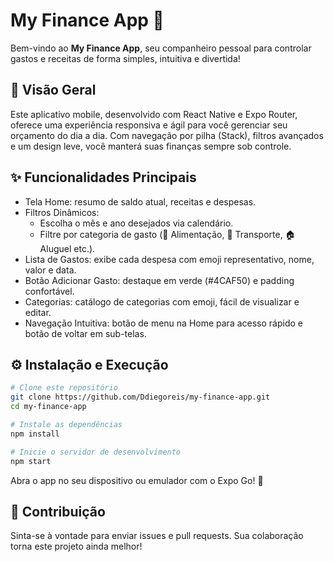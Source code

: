 # My Finance App 💸

Bem-vindo ao **My Finance App**, seu companheiro pessoal para controlar gastos e receitas de forma simples, intuitiva e divertida!

## 🚀 Visão Geral
Este aplicativo mobile, desenvolvido com React Native e Expo Router, oferece uma experiência responsiva e ágil para você gerenciar seu orçamento do dia a dia. Com navegação por pilha (Stack), filtros avançados e um design leve, você manterá suas finanças sempre sob controle.

## ✨ Funcionalidades Principais
- Tela Home: resumo de saldo atual, receitas e despesas.
- Filtros Dinâmicos:
  - Escolha o mês e ano desejados via calendário.
  - Filtre por categoria de gasto (🍔 Alimentação, 🚗 Transporte, 🏠 Aluguel etc.).
- Lista de Gastos: exibe cada despesa com emoji representativo, nome, valor e data.
- Botão Adicionar Gasto: destaque em verde (#4CAF50) e padding confortável.
- Categorias: catálogo de categorias com emoji, fácil de visualizar e editar.
- Navegação Intuitiva: botão de menu na Home para acesso rápido e botão de voltar em sub-telas.

## ⚙️ Instalação e Execução
```bash
# Clone este repositório
git clone https://github.com/Ddiegoreis/my-finance-app.git
cd my-finance-app

# Instale as dependências
npm install

# Inicie o servidor de desenvolvimento
npm start
```

Abra o app no seu dispositivo ou emulador com o Expo Go! 🎉

## 🤝 Contribuição
Sinta-se à vontade para enviar issues e pull requests. Sua colaboração torna este projeto ainda melhor!
